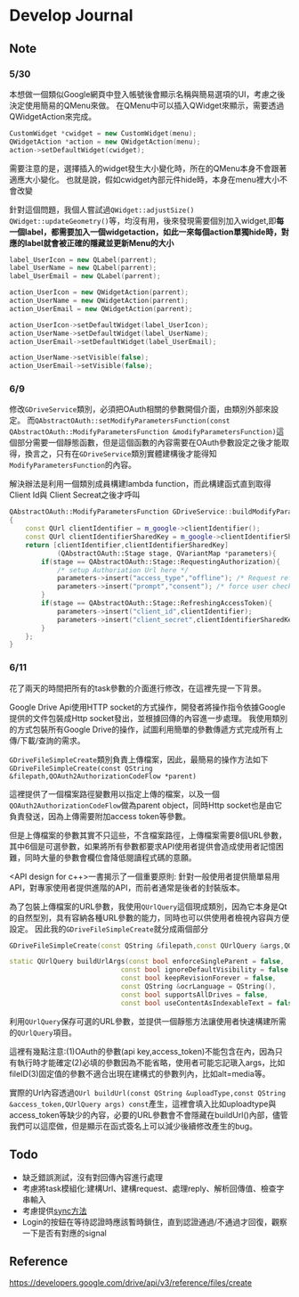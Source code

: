 # Develop Journal

## Note

### 5/30

本想做一個類似Google網頁中登入帳號後會顯示名稱與簡易選項的UI，考慮之後決定使用簡易的QMenu來做。
在QMenu中可以插入QWidget來顯示，需要透過QWidgetAction來完成。

``` c++
CustomWidget *cwidget = new CustomWidget(menu);
QWidgetAction *action = new QWidgetAction(menu);
action->setDefaultWidget(cwidget);
```

需要注意的是，選擇插入的widget發生大小變化時，所在的QMenu本身不會跟著適應大小變化。
也就是說，假如cwidget內部元件hide時，本身在menu裡大小不會改變

針對這個問題，我個人嘗試過`QWidget::adjustSize()` `QWidget::updateGeometry()`等，均沒有用，後來發現需要個別加入widget,即**每一個label，都需要加入一個widgetaction，如此一來每個action單獨hide時，對應的label就會被正確的隱藏並更新Menu的大小**

``` c++
label_UserIcon = new QLabel(parrent);
label_UserName = new QLabel(parrent);
label_UserEmail = new QLabel(parrent);

action_UserIcon = new QWidgetAction(parrent);
action_UserName = new QWidgetAction(parrent);
action_UserEmail = new QWidgetAction(parrent);

action_UserIcon->setDefaultWidget(label_UserIcon);
action_UserName->setDefaultWidget(label_UserName);
action_UserEmail->setDefaultWidget(label_UserEmail);

action_UserName->setVisible(false);
action_UserEmail->setVisible(false);
```

### 6/9

修改`GDriveService`類別，必須把OAuth相關的參數開個介面，由類別外部來設定。
而`QAbstractOAuth::setModifyParametersFunction(const QAbstractOAuth::ModifyParametersFunction &modifyParametersFunction)`這個部分需要一個靜態函數，但是這個函數的內容需要在OAuth參數設定之後才能取得，換言之，只有在`GDriveService`類別實體建構後才能得知`ModifyParametersFunction`的內容。

解決辦法是利用一個類別成員構建lambda function，而此構建函式直到取得Client Id與 Client Secreat之後才呼叫

``` c++
QAbstractOAuth::ModifyParametersFunction GDriveService::buildModifyParametersFunction()
{
    const QUrl clientIdentifier = m_google->clientIdentifier();
    const QUrl clientIdentifierSharedKey = m_google->clientIdentifierSharedKey();
    return [clientIdentifier,clientIdentifierSharedKey]
            (QAbstractOAuth::Stage stage, QVariantMap *parameters){
        if(stage == QAbstractOAuth::Stage::RequestingAuthorization){
            /* setup Authoriation Url here */
            parameters->insert("access_type","offline"); /* Request refresh token*/
            parameters->insert("prompt","consent"); /* force user check scope again */
        }
        if(stage == QAbstractOAuth::Stage::RefreshingAccessToken){
            parameters->insert("client_id",clientIdentifier);
            parameters->insert("client_secret",clientIdentifierSharedKey);
        }
    };
}
```

### 6/11

花了兩天的時間把所有的task參數的介面進行修改，在這裡先提一下背景。

Google Drive Api使用HTTP socket的方式操作，開發者將操作指令依據Google提供的文件包裝成Http socket發出，並根據回傳的內容進一步處理。
我使用類別的方式包裝所有Google Drive的操作，試圖利用簡單的參數傳遞方式完成所有上傳/下載/查詢的需求。

`GDriveFileSimpleCreate`類別負責上傳檔案，因此，最簡易的操作方法如下
`GDriveFileSimpleCreate(const QString &filepath,QOAuth2AuthorizationCodeFlow *parent)`

這裡提供了一個檔案路徑變數用以指定上傳的檔案，以及一個`QOAuth2AuthorizationCodeFlow`做為parent object，同時Http socket也是由它負責發送，因為上傳需要附加access token等參數。

但是上傳檔案的參數其實不只這些，不含檔案路徑，上傳檔案需要8個URL參數，其中6個是可選參數，如果將所有參數都要求API使用者提供會造成使用者記憶困難，同時大量的參數會欄位會降低閱讀程式碼的意願。

<API design for c++>一書揭示了一個重要原則: 針對一般使用者提供簡單易用API，對專家使用者提供進階的API，而前者通常是後者的封裝版本。

為了包裝上傳檔案的URL參數，我使用`QUrlQuery`這個現成類別，因為它本身是Qt的自然型別，具有容納各種URL參數的能力，同時也可以供使用者檢視內容與方便設定。
因此我的`GDriveFileSimpleCreate`就分成兩個部分

``` c++
GDriveFileSimpleCreate(const QString &filepath,const QUrlQuery &args,QOAuth2AuthorizationCodeFlow *parent);

static QUrlQuery buildUrlArgs(const bool enforceSingleParent = false,
                            const bool ignoreDefaultVisibility = false,
                            const bool keepRevisionForever = false,
                            const QString &ocrLanguage = QString(),
                            const bool supportsAllDrives = false,
                            const bool useContentAsIndexableText = false);
```

利用`QUrlQuery`保存可選的URL參數，並提供一個靜態方法讓使用者快速構建所需的`QUrlQuery`項目。

這裡有幾點注意:(1)OAuth的參數(api key,access_token)不能包含在內，因為只有執行時才能確定(2)必填的參數因為不能省略，使用者可能忘記瑱入args，比如fileID(3)固定值的參數不適合出現在建構式的參數列內，比如alt=media等。

實際的Url內容透過`QUrl buildUrl(const QString &uploadType,const QString &access_token,QUrlQuery args) const`產生，這裡會填入比如uploadtype與access_token等缺少的內容，必要的URL參數會不會隱藏在buildUrl()內部，儘管我們可以這麼做，但是顯示在函式簽名上可以減少後續修改產生的bug。

## Todo

* 缺乏錯誤測試，沒有對回傳內容進行處理
* 考慮將task模組化:建構Url、建構request、處理reply、解析回傳值、檢查字串輸入
* 考慮提供[sync方法](https://www.devbean.net/2013/11/qt-study-road-2-access-network-4/)
* Login的按鈕在等待認證時應該暫時鎖住，直到認證通過/不通過才回復，觀察一下是否有對應的signal

## Reference

https://developers.google.com/drive/api/v3/reference/files/create